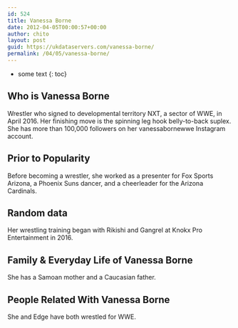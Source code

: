 ```yaml
---
id: 524
title: Vanessa Borne
date: 2012-04-05T00:00:57+00:00
author: chito
layout: post
guid: https://ukdataservers.com/vanessa-borne/
permalink: /04/05/vanessa-borne/
---
```


* some text
{: toc}
          
          
## Who is  Vanessa Borne
                  
                  
                  
Wrestler who signed to developmental territory NXT, a sector of WWE, in April 2016. Her finishing move is the spinning leg hook belly-to-back suplex. She has more than 100,000 followers on her vanessabornewwe Instagram account. 
                  
                
                
                
## Prior to Popularity 
                  
                  
                  
Before becoming a wrestler, she worked as a presenter for Fox Sports Arizona, a Phoenix Suns dancer, and a cheerleader for the Arizona Cardinals. 
                  
                
                
                
## Random data 
                  
                  
                  
Her wrestling training began with Rikishi and Gangrel at Knokx Pro Entertainment in 2016. 
                  
                
                
                
## Family & Everyday Life of Vanessa Borne
                  
                  
                  
She has a Samoan mother and a Caucasian father. 
                  
                
                
                
## People Related With  Vanessa Borne
                  
                  
                  
She and Edge have both wrestled for WWE. 
                  
                
              
            
          
          
          
    
    
  
